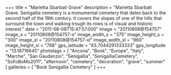 +++
title = "Marietta Sbarbati Grave"
description = "Marietta Sbarbati Grave. Senigallia cemetery is a monumental cemetery that dates back to the second half of the 19th century. It covers the slopes of one of the hills that surround the town and walking trough its rows is of visual and historic interest."
date = "2011-08-08T15:47:57.000"
image = "20110808@154757"
image_s = "20110808@154757-s"
image_width_s = "375"
image_height_s = "300"
image_xl = "20110808@154757-xl"
image_width_xl = "960"
image_height_xl = "768"
gps_latitude = "43.7044291333333"
gps_longitude = "13.18716645"
phototags = [ "Ancona", "Book", "Europe", "Italy", "Marche", "San Gaudenzio", "Senigallia", "SenigalliaCemetery", "SoFoBoMo2011", "afternoon", "cemetery", "decoration", "grave", "summer" ]
galleries = [ "Book Senigallia Cemetery" ]
+++

